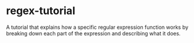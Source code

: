 # regex-tutorial
A tutorial that explains how a specific regular expression function works by breaking down each part of the expression and describing what it does.
